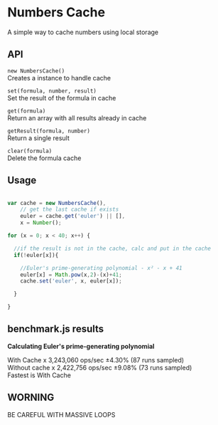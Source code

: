 Numbers Cache
=============

A simple way to cache numbers using local storage

API
---

`new NumbersCache()`<br/>
Creates a instance to handle cache

`set(formula, number, result)`<br/>
Set the result of the formula in cache

`get(formula)`<br/>
Return an array with all results already in cache

`getResult(formula, number)`<br/>
Return a single result

`clear(formula)`<br/>
Delete the formula cache

Usage
-----

```js

var cache = new NumbersCache(),
    // get the last cache if exists
    euler = cache.get('euler') || [],
    x = Number();

for (x = 0; x < 40; x++) {

  //if the result is not in the cache, calc and put in the cache
  if(!euler[x]){

    //Euler's prime-generating polynomial - x² - x + 41
    euler[x] = Math.pow(x,2)-(x)+41;
    cache.set('euler', x, euler[x]);

  }

}

```

benchmark.js results
--------------------

**Calculating Euler's prime-generating polynomial**<br/>

With Cache x 3,243,060 ops/sec ±4.30% (87 runs sampled)<br/>
Without cache x 2,422,756 ops/sec ±9.08% (73 runs sampled)<br/>
Fastest is With Cache

WORNING
-------

BE CAREFUL WITH MASSIVE LOOPS
